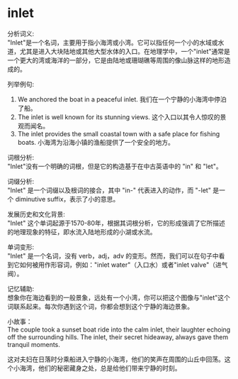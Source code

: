 # inlet

分析词义:  
"Inlet"是一个名词，主要用于指小海湾或小湾。它可以指任何一个小的水域或水道，尤其是进入大块陆地或其他大型水体的入口。在地理学中，一个"inlet"通常是一个更大的湾或海洋的一部分，它是由陆地或珊瑚礁等周围的像山脉这样的地形造成的。

  

列举例句:

  

1.  We anchored the boat in a peaceful inlet. 我们在一个宁静的小海湾中停泊了船。
2.  The inlet is well known for its stunning views. 这个入口以其令人惊叹的景观而闻名。
3.  The inlet provides the small coastal town with a safe place for fishing boats. 小海湾为沿海小镇的渔船提供了一个安全的地方。

  

词根分析:  
"Inlet"没有一个明确的词根，但是它的构造基于在中古英语中的 "in" 和 "let"。

  

词缀分析:  
"Inlet" 是一个词缀以及根词的接合，其中 "in-" 代表进入的动作，而 "-let" 是一个 diminutive suffix，表示了小的意思。

  

发展历史和文化背景:  
"Inlet" 这个单词起源于1570-80年，根据其词根分析，它的形成强调了它所描述的地理现象的特征，即水流入陆地形成的小湖或水流。

  

单词变形:  
"Inlet" 是一个名词，没有 verb，adj，adv 的变形。然而，我们可以在句子中看到它如何被用作形容词，例如："inlet water"（入口水）或者"inlet valve"（进气阀）。

  

记忆辅助:  
想象你在海边看到的一般景象，远处有一个小湾，你可以把这个图像与"inlet"这个词联系起来。每次你遇到这个词，你都会想到这个宁静的海边景象。

  

小故事：  
The couple took a sunset boat ride into the calm inlet, their laughter echoing off the surrounding hills. The inlet, their secret hideaway, always gave them tranquil moments.

  

这对夫妇在日落时分乘船进入宁静的小海湾，他们的笑声在周围的山丘中回荡。这个小海湾，他们的秘密藏身之处，总是给他们带来宁静的时刻。
